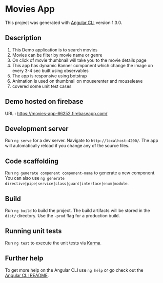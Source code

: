 # Movies App

This project was generated with [Angular CLI](https://github.com/angular/angular-cli) version 1.3.0.

## Description

1. This Demo application is to search movies
2. Movies can be filter by movie name or genre
3. On click of movie thumbnail will take you to the movie details page
4. This app has dynamic Banner component which change the image on every 3-4 sec built using observables
5. The app is responsive using botstrap
6. Animation is used on thumbnail on mouserenter and mouseleave
7. covered some unit test cases


## Demo hosted on firebase
URL : https://movies-app-66252.firebaseapp.com/

## Development server

Run `ng serve` for a dev server. Navigate to `http://localhost:4200/`. The app will automatically reload if you change any of the source files.

## Code scaffolding

Run `ng generate component component-name` to generate a new component. You can also use `ng generate directive|pipe|service|class|guard|interface|enum|module`.

## Build

Run `ng build` to build the project. The build artifacts will be stored in the `dist/` directory. Use the `-prod` flag for a production build.

## Running unit tests

Run `ng test` to execute the unit tests via [Karma](https://karma-runner.github.io).

## Further help

To get more help on the Angular CLI use `ng help` or go check out the [Angular CLI README](https://github.com/angular/angular-cli/blob/master/README.md).
